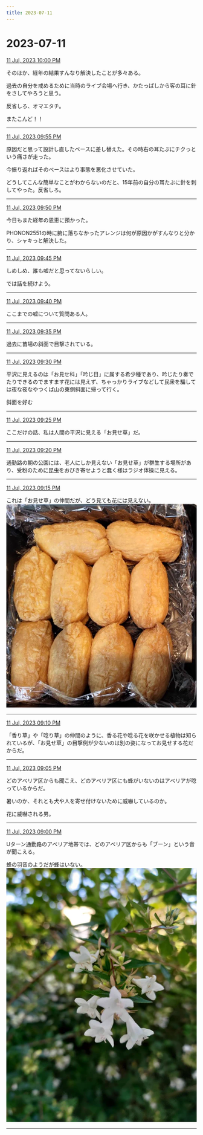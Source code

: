 ```yaml
---
title: 2023-07-11
---
```

# 2023-07-11

[11 Jul, 2023 10:00 PM](https://twitter.com/hirasawa/status/1678750994325291008#m)

そのほか、経年の結果すんなり解決したことが多々ある。  
  
過去の自分を戒めるために当時のライブ会場へ行き、かたっぱしから客の耳に針をさしてやろうと思う。  
  
反省しろ、オマエタチ。  
  
またこんど！！

---

[11 Jul, 2023 09:55 PM](https://twitter.com/hirasawa/status/1678749731143442435#m)

原因だと思って設計し直したベースに差し替えた。その時右の耳たぶにチクっという痛さが走った。  
  
今振り返ればそのベースはより事態を悪化させていた。  
  
どうしてこんな簡単なことがわからないのだと、15年前の自分の耳たぶに針を刺してやった。反省しろ。

---

[11 Jul, 2023 09:50 PM](https://twitter.com/hirasawa/status/1678748472852508672#m)

今日もまた経年の恩恵に預かった。  
  
PHONON2551の時に腑に落ちなかったアレンジは何が原因かがすんなりと分かり、シャキっと解決した。

---

[11 Jul, 2023 09:45 PM](https://twitter.com/hirasawa/status/1678747214590496769#m)

しめしめ、誰も嘘だと思ってないらしい。  
  
では話を続けよう。

---

[11 Jul, 2023 09:40 PM](https://twitter.com/hirasawa/status/1678745956257513472#m)

ここまでの嘘について質問ある人。

---

[11 Jul, 2023 09:35 PM](https://twitter.com/hirasawa/status/1678744698029219840#m)

過去に苗場の斜面で目撃されている。

---

[11 Jul, 2023 09:30 PM](https://twitter.com/hirasawa/status/1678743439616143363#m)

平沢に見えるのは「お見せ科」「吟じ目」に属する希少種であり、吟じたり奏でたりできるのでますます花には見えず、ちゃっかりライブなどして民衆を騙しては夜な夜なやつくば山の東側斜面に帰って行く。  
  
斜面を好む

---

[11 Jul, 2023 09:25 PM](https://twitter.com/hirasawa/status/1678742181388099584#m)

ここだけの話、私は人間の平沢に見える「お見せ草」だ。

---

[11 Jul, 2023 09:20 PM](https://twitter.com/hirasawa/status/1678740923096653825#m)

通勤路の朝の公園には、老人にしか見えない「お見せ草」が群生する場所があり、受粉のために昆虫をおびき寄せようと蠢く様はラジオ体操に見える。

---

[11 Jul, 2023 09:15 PM](https://twitter.com/hirasawa/status/1678739665166409729#m)

これは「お見せ草」の仲間だが、どう見ても花には見えない。
![image](images/2023-07-11-10-0.png)

---

[11 Jul, 2023 09:10 PM](https://twitter.com/hirasawa/status/1678738406522626048#m)

「香り草」や「唸り草」の仲間のように、香る花や唸る花を咲かせる植物は知られているが、「お見せ草」の目撃例が少ないのは別の姿になってお見せする花だからだ。

---

[11 Jul, 2023 09:05 PM](https://twitter.com/hirasawa/status/1678737148768337925#m)

どのアベリア区からも聞こえ、どのアベリア区にも蜂がいないのはアベリアが唸っているからだ。  
  
暑いのか、それとも犬や人を寄せ付けないために威嚇しているのか。  
  
花に威嚇される男。

---

[11 Jul, 2023 09:00 PM](https://twitter.com/hirasawa/status/1678735899121819648#m)

Uターン通勤路のアベリア地帯では、どのアベリア区からも「ブーン」という音が聞こえる。  
  
蜂の羽音のようだが蜂はいない。
![image](images/2023-07-11-13-0.png)

---

